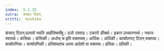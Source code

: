 ```yaml
---
index:  5.1.25
sutra:  कंसाट् टिठण्
vritti:  kashika 
---
```


कंसाट् टिठन् प्रत्ययो भवति आर्हीयेष्वर्थेषु। ठञो ऽपवादः। टकारो ङीबर्थः। इकार उच्चारणार्थः। नकारः स्वरार्थः। कंसिकः। कंसिकी। अर्धाच् च इति वक्तव्यम्। अर्धिकः। अर्धिकी। कार्षापणाट् टिठन् वक्तव्यः। कार्षापणिकः। कार्षापणिकी। प्रतिशब्दश्च अस्य आदेशो वा वक्तव्यः। प्रतिकः। प्रतिकी।

